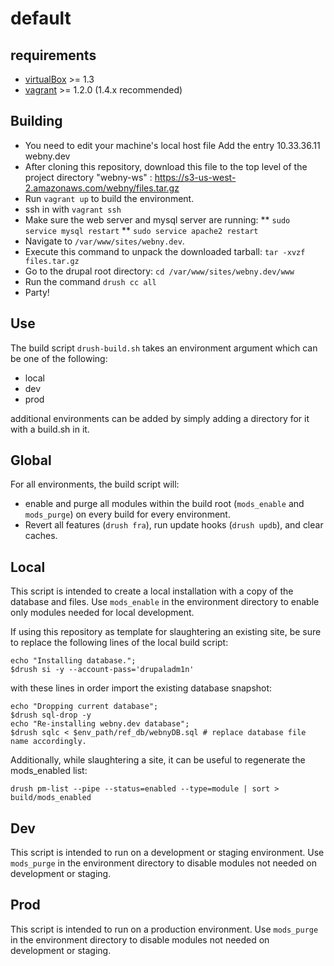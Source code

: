 default
=======

requirements
------------
* [virtualBox](https://www.virtualbox.org/wiki/Downloads) >= 1.3
* [vagrant](http://downloads.vagrantup.com/) >= 1.2.0 (1.4.x recommended)

Building
---
* You need to edit your machine's local host file Add the entry 10.33.36.11 webny.dev
* After cloning this repository, download this file to the top level of the project directory "webny-ws" : https://s3-us-west-2.amazonaws.com/webny/files.tar.gz
* Run `vagrant up` to build the environment.
* ssh in with `vagrant ssh`
* Make sure the web server and mysql server are running:
** `sudo service mysql restart`
** `sudo service apache2 restart`
* Navigate to `/var/www/sites/webny.dev`.
* Execute this command to unpack the downloaded tarball:  `tar -xvzf files.tar.gz`
* Go to the drupal root directory:  `cd /var/www/sites/webny.dev/www`
* Run the command `drush cc all`
* Party!

Use
---

The build script `drush-build.sh` takes an environment argument which can be
one of the following:

* local
* dev
* prod

additional environments can be added by simply adding a directory for it with
a build.sh in it.

Global
------
For all environments, the build script will:

* enable and purge all modules within the build root (`mods_enable` and `mods_purge`) on every build for every environment.
* Revert all features (`drush fra`), run update hooks (`drush updb`), and clear caches.

Local
-----
This script is intended to create a local installation with a copy of the database and files. Use `mods_enable` in the environment directory to enable only modules needed for local development.

If using this repository as template for slaughtering an existing site, be sure to replace the following lines of the local build script:

    echo "Installing database.";
    $drush si -y --account-pass='drupaladm1n'

with these lines in order import the existing database snapshot:

    echo "Dropping current database";
    $drush sql-drop -y
    echo "Re-installing webny.dev database";
    $drush sqlc < $env_path/ref_db/webnyDB.sql # replace database file name accordingly.
    
Additionally, while slaughtering a site, it can be useful to regenerate the mods_enabled list:

    drush pm-list --pipe --status=enabled --type=module | sort > build/mods_enabled

Dev
-----
This script is intended to run on a development or staging environment. Use `mods_purge` in the environment directory to disable modules not needed on development or staging.

Prod
-----
This script is intended to run on a production environment. Use `mods_purge` in the environment directory to disable modules not needed on development or staging.
